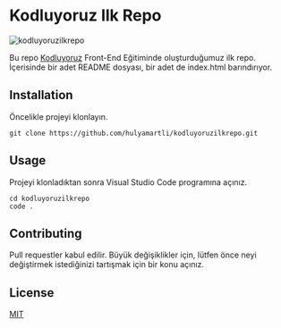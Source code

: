 # Kodluyoruz Ilk Repo

![kodluyoruzilkrepo](https://drive.google.com/uc?export=view&id=1pOjC6GNj4R3M4bvl_ZNTvmOjqOifkhbq)

Bu repo [Kodluyoruz](https://kodluyoruz.org/tr/kodluyoruz/) Front-End Eğitiminde oluşturduğumuz ilk repo. İçerisinde bir adet README dosyası, bir adet de index.html barındırıyor.

## Installation

Öncelikle projeyi klonlayın.

` git clone https://github.com/hulyamartli/kodluyoruzilkrepo.git `

## Usage

Projeyi klonladıktan sonra Visual Studio Code programına açınız.

```
cd kodluyoruzilkrepo
code .
```
## Contributing

Pull requestler kabul edilir. Büyük değişiklikler için, lütfen önce neyi değiştirmek istediğinizi tartışmak için bir konu açınız.

## License

[MIT](https://choosealicense.com/licenses/mit/)
